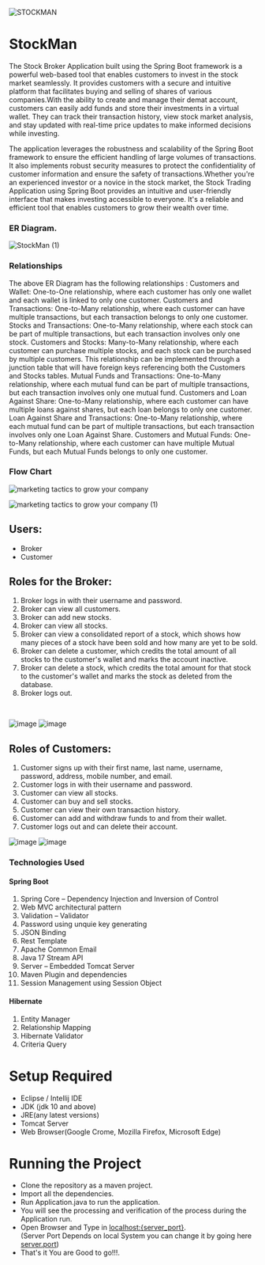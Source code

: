 ![STOCKMAN](https://user-images.githubusercontent.com/112793753/236413005-44badfe6-f862-4ea8-a2d1-87b9f230a380.jpg)
# StockMan

The Stock Broker Application built using the Spring Boot framework is a powerful web-based tool that enables customers to invest in the stock market seamlessly. It provides customers with a secure and intuitive platform that facilitates buying and selling of shares of various companies.With the ability to create and manage their demat account, customers can easily add funds and store their investments in a virtual wallet. They can track their transaction history, view stock market analysis, and stay updated with real-time price updates to make informed decisions while investing.

The application leverages the robustness and scalability of the Spring Boot framework to ensure the efficient handling of large volumes of transactions. It also implements robust security measures to protect the confidentiality of customer information and ensure the safety of transactions.Whether you're an experienced investor or a novice in the stock market, the Stock Trading Application using Spring Boot provides an intuitive and user-friendly interface that makes investing accessible to everyone. It's a reliable and efficient tool that enables customers to grow their wealth over time.

### ER Diagram.

![StockMan (1)](https://user-images.githubusercontent.com/112793753/236673794-e0a3425a-8437-46aa-8edb-5b0e9107d69c.png)
### Relationships
The above ER Diagram has the following relationships :
Customers and Wallet: One-to-One relationship, where each customer has only one wallet and each wallet is linked to only one customer.
Customers and Transactions: One-to-Many relationship, where each customer can have multiple transactions, but each transaction belongs to only one customer.
Stocks and Transactions: One-to-Many relationship, where each stock can be part of multiple transactions, but each transaction involves only one stock.
Customers and Stocks: Many-to-Many relationship, where each customer can purchase multiple stocks, and each stock can be purchased by multiple customers. This relationship can be implemented through a junction table that will have foreign keys referencing both the Customers and Stocks tables.
Mutual Funds and Transactions: One-to-Many relationship, where each mutual fund can be part of multiple transactions, but each transaction involves only one mutual fund.
Customers and Loan Against Share: One-to-Many relationship, where each customer can have multiple loans against shares, but each loan belongs to only one customer.
Loan Against Share and Transactions: One-to-Many relationship, where each mutual fund can be part of multiple transactions, but each transaction involves only one Loan Against Share.
Customers and Mutual Funds: One-to-Many relationship, where each customer can have multiple Mutual Funds, but each Mutual Funds belongs to only one customer.

### Flow Chart

![marketing tactics to grow your company](https://user-images.githubusercontent.com/112793753/236677792-86dc5d0a-c91e-4f74-8c38-8879040b175b.png)

![marketing tactics to grow your company (1)](https://user-images.githubusercontent.com/112793753/236677813-1569ac4c-3bfc-430e-b973-d08fb80a9641.png)

## Users:

- Broker
- Customer

## Roles for the Broker:

1. Broker logs in with their username and password.
2. Broker can view all customers.
3. Broker can add new stocks.
4. Broker can view all stocks.
5. Broker can view a consolidated report of a stock, which shows how many pieces of a stock have been sold and how many are yet to be sold.
6. Broker can delete a customer, which credits the total amount of all stocks to the customer's wallet and marks the account inactive.
7. Broker can delete a stock, which credits the total amount for that stock to the customer's wallet and marks the stock as deleted from the database.
8. Broker logs out.

<br/>

![image](https://user-images.githubusercontent.com/112793753/236678054-523b0d4a-66b6-45d0-907a-b6098534ef19.png)
![image](https://user-images.githubusercontent.com/112793753/236678087-0f8714a3-f353-47b7-b921-02f64f9b0974.png)

## Roles of Customers:

1. Customer signs up with their first name, last name, username, password, address, mobile number, and email.
2. Customer logs in with their username and password.
3. Customer can view all stocks.
4. Customer can buy and sell stocks.
5. Customer can view their own transaction history.
6. Customer can add and withdraw funds to and from their wallet.
7. Customer logs out and can delete their account.

![image](https://user-images.githubusercontent.com/112793753/236678247-01bdf2e1-7c02-479c-8ddf-b237f805b51b.png)
![image](https://user-images.githubusercontent.com/112793753/236678279-db5886a3-2008-41dd-a6e2-314ae01fb4e0.png)


### Technologies Used
#### Spring Boot
1. Spring Core – Dependency Injection and Inversion of Control
2. Web MVC architectural pattern
3. Validation – Validator
4. Password using unquie key generating
5. JSON Binding
8. Rest Template
9. Apache Common Email
10. Java 17 Stream API
11. Server – Embedded Tomcat Server
12. Maven Plugin and dependencies
13. Session Management using Session Object

#### Hibernate
1. Entity Manager
2. Relationship Mapping
3. Hibernate Validator
4. Criteria Query

# Setup Required
- Eclipse / Intellij IDE
- JDK (jdk 10 and above)
- JRE(any latest versions)
- Tomcat Server
- Web Browser(Google Crome, Mozilla Firefox, Microsoft Edge)

# Running the Project
- Clone the repository as a maven project.
- Import all the dependencies.
- Run Application.java to run the application.
- You will see the processing and verification of the process during the Application run.
- Open Browser and Type in [localhost:{server_port}](https://locallhost.com/). <br/>(Server Port Depends on local System you can change it by going here [server.port](https://github.com/modhtanmay/Stock-Trading-Management/blob/master/Share-Data/src/main/resources/application.properties))
- That's it You are Good to go!!!.








